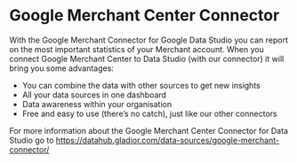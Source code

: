 # Google Merchant Center Connector

With the Google Merchant Connector for Google Data Studio you can report on the most important statistics of your Merchant account. When you connect Google Merchant Center to Data Studio (with our connector) it will bring you some advantages:

- You can combine the data with other sources to get new insights
- All your data sources in one dashboard
- Data awareness within your organisation
- Free and easy to use (there’s no catch), just like our other connectors

For more information about the Google Merchant Center Connector for Data Studio go to https://datahub.gladior.com/data-sources/google-merchant-connector/
